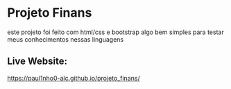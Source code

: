 # Projeto Finans

este projeto foi feito com html/css e bootstrap algo bem simples para testar meus conhecimentos nessas linguagens


## Live Website:

https://paul1nho0-alc.github.io/projeto_finans/